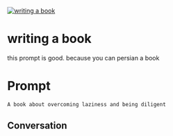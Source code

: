 
[![writing a book](https://flow-prompt-covers.s3.us-west-1.amazonaws.com/icon/Lofi/i12.png)]()
# writing a book 
this prompt is good. because you can persian a book

# Prompt

```
A book about overcoming laziness and being diligent
```

## Conversation




